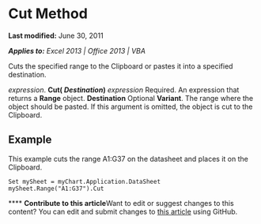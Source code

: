 
# Cut Method

 **Last modified:** June 30, 2011

 _**Applies to:** Excel 2013 | Office 2013 | VBA_

Cuts the specified range to the Clipboard or pastes it into a specified destination.

 _expression_. **Cut( _Destination_)**
 _expression_ Required. An expression that returns a **Range** object.
 **Destination** Optional **Variant**. The range where the object should be pasted. If this argument is omitted, the object is cut to the Clipboard.

## Example

This example cuts the range A1:G37 on the datasheet and places it on the Clipboard.


```
Set mySheet = myChart.Application.DataSheet 
mySheet.Range("A1:G37").Cut
```


****   **Contribute to this article**Want to edit or suggest changes to this content? You can edit and submit changes to  [this article](https://github.com/jhershey00/VBA_Excel_Test/OpenXMLCon/articles/a0e35a76-9789-b661-e12b-04f11db84e3c.md) using GitHub.

